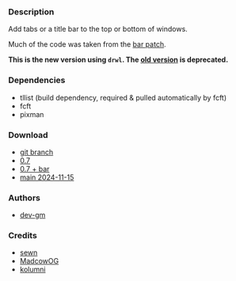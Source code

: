 ### Description
Add tabs or a title bar to the top or bottom of windows.

Much of the code was taken from the [bar patch](/dwl/dwl-patches/src/branch/main/patches/bar). 

**This is the new version using `drwl`. The [old version](/dwl/dwl-patches/src/branch/main/_STALE_PATCHES/tab-pango) is deprecated.**

### Dependencies
- tllist (build dependency, required & pulled automatically by fcft)
- fcft
- pixman

### Download
- [git branch](/dev-gm/dwl/src/branch/tab) 
- [0.7](/dwl/dwl-patches/raw/branch/main/patches/tab/tab-0.7.patch)
- [0.7 + bar](/dwl/dwl-patches/raw/branch/main/patches/tab/tab-0.7-bar.patch)
- [main 2024-11-15](/dwl/dwl-patches/raw/branch/main/patches/tab/tab.patch)

### Authors
- [dev-gm](https://codeberg.org/dev-gm)

### Credits
- [sewn](https://codeberg.org/sewn)
- [MadcowOG](https://codeberg.org/MadcowOG)
- [kolumni](https://codeberg.org/kolumni)
